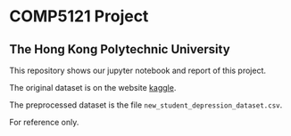# COMP5121 Project
## The Hong Kong Polytechnic University

This repository shows our jupyter notebook and report of this project.

The original dataset is on the website [kaggle](https://www.kaggle.com/datasets/adilshamim8/student-depression-dataset).

The preprocessed dataset is the file `new_student_depression_dataset.csv`.

For reference only.